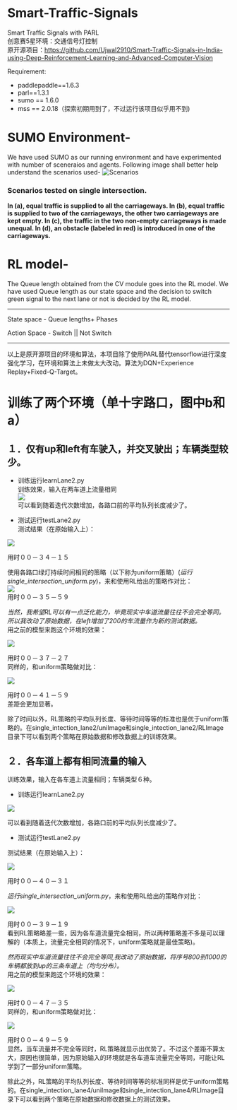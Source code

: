 # Smart-Traffic-Signals
Smart Traffic Signals with PARL  
创意赛5星环境：交通信号灯控制  
原开源项目：https://github.com/Ujwal2910/Smart-Traffic-Signals-in-India-using-Deep-Reinforcement-Learning-and-Advanced-Computer-Vision  

Requirement:  
* paddlepaddle==1.6.3  
* parl==1.3.1  
* sumo == 1.6.0  
* mss == 2.0.18（探索初期用到了，不过运行该项目似乎用不到)  
  
#  SUMO Environment-

We have used SUMO as our running environment and have experimented with number of sceneraios and agents. Following image shall better help understand the scenarios used-
![Scenarios](bgsub.PNG)
### Scenarios tested on single intersection. 
**In (a), equal traffic is supplied to all the carriageways. In (b), equal traffic is supplied to two of the carriageways, the other two carriageways are kept empty. In (c), the traffic in the two non-empty carriageways is made unequal. In (d), an obstacle (labeled in red) is introduced in one of the carriageways.**
  
# RL model-
The Queue length obtained from the CV module goes into the RL model. We have used Queue length as our state space and the decision to switch green signal to the next lane or not is decided by the RL model. 

***

State space - Queue lengths+ Phases 

Action Space - Switch || Not Switch

***

以上是原开源项目的环境和算法，本项目除了使用PARL替代tensorflow进行深度强化学习，在环境和算法上未做太大改动。算法为DQN+Experience Replay+Fixed-Q-Target。
  
# 训练了两个环境（单十字路口，图中b和a）
## １．仅有up和left有车驶入，并交叉驶出；车辆类型较少。
* 训练运行learnLane2.py  
训练效果，输入在两车道上流量相同  
![](single_intection_lane2/RLImage/2l1.png)  
可以看到随着迭代次数增加，各路口前的平均队列长度减少了。  
    
* 测试运行testLane2.py  
测试结果（在原始输入上）：

![](single_intection_lane2/2r1.gif)  

用时００－３４－１５  
  
使用各路口绿灯持续时间相同的策略（以下称为uniform策略）(*运行single_intersection_uniform.py*)，来和使用RL给出的策略作对比：  
![](single_intection_lane2/2u1.gif)  
用时００－３５－５９  
  
*当然，我希望RL可以有一点泛化能力，毕竟现实中车道流量往往不会完全等同。所以我改动了原始数据，在left增加了200的车流量作为新的测试数据。*   
用之前的模型来跑这个环境的效果：

![](single_intection_lane2/2r2.gif)  

用时００－３７－２７  
同样的，和uniform策略做对比：  

![](single_intection_lane2/2u2.gif)  

用时００－４１－５９  
差距会更加显著。  
  
除了时间以外，RL策略的平均队列长度、等待时间等等的标准也是优于uniform策略的。在single_intection_lane2/uniImage和single_intection_lane2/RLImage目录下可以看到两个策略在原始数据和修改数据上的训练效果。  
  
  
## ２．各车道上都有相同流量的输入
训练效果，输入在各车道上流量相同；车辆类型６种。  
* 训练运行learnLane2.py

![](single_intection_lane4/RLImage/4r1qlen.png)  

可以看到随着迭代次数增加，各路口前的平均队列长度减少了。  
    
* 测试运行testLane2.py

测试结果（在原始输入上）：

![](single_intection_lane4/4r1.gif)  

用时００－４０－３１  

*运行single_intersection_uniform.py*，来和使用RL给出的策略作对比： 

![](single_intection_lane4/4u1.gif)  

用时００－３９－１９  
看到RL策略略差一些，因为各车道流量完全相同，所以两种策略差不多是可以理解的（本质上，流量完全相同的情况下，uniform策略就是最佳策略)。  
  
*然而现实中车道流量往往不会完全等同,我改动了原始数据，将序号800到1000的车辆都放到up的三条车道上（均匀分布）。*  
用之前的模型来跑这个环境的效果：  

![](single_intection_lane4/4r2.gif)  

用时００－４７－３５  
同样的，和uniform策略做对比：  

![](single_intection_lane4/4u2.gif)  

用时００－４９－５９  
显然，当车流量并不完全等同时，RL策略就显示出优势了。不过这个差距不算太大，原因也很简单，因为原始输入的环境就是各车道车流量完全等同，可能让RL学到了一部分uniform策略。  
  
除此之外，RL策略的平均队列长度、等待时间等等的标准同样是优于uniform策略的。在single_intection_lane4/uniImage和single_intection_lane4/RLImage目录下可以看到两个策略在原始数据和修改数据上的测试效果。  
